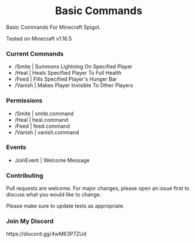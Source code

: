 <h1 align="center">Basic Commands</h1>

Basic Commands For Minecraft Spigot.

Tested on Minecraft v1.16.5

<h3>Current Commands</h3>

- /Smite <player> | Summons Lightning On Specified Player
- /Heal <player> | Heals Specified Player To Full Health
- /Feed <player> | Fills Specified Player's Hunger Bar
- /Vanish | Makes Player Invisible To Other Players

<h3>Permissions</h3>

- /Smite | smite.command
- /Heal | heal.command
- /Feed | feed.command
- /Vanish | vanish.command

<h3>Events</h3>

- JoinEvent | Welcome Message

<h3>Contributing</h3>

Pull requests are welcome. For major changes, please open an issue first to discuss what you would like to change.

Please make sure to update tests as appropriate.



<h3>Join My Discord</h3>
https://discord.gg/4wM63P7ZUd
